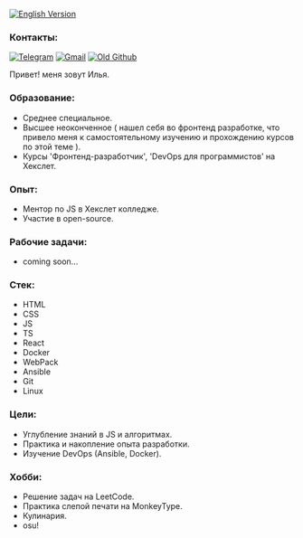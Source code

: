 [![English Version](https://img.shields.io/badge/English-README-red)](README.en.md)

### Контакты:

[![Telegram](https://img.shields.io/badge/Telegram-blue)](@ilyavitalevi4)
[![Gmail](https://img.shields.io/badge/ilyasilkin27@-gmail.com-yellow)](https://mail.google.com/mail/u/0/#inbox?compose=new)
[![Old Github](https://img.shields.io/badge/Old-Github-black)](https://github.com/peperopuripuri)

Привет! меня зовут Илья. 

### Образование:

- Среднее специальное.
- Высшее неоконченное ( нашел себя во фронтенд разработке, что привело меня к самостоятельному изучению и прохождению курсов по этой теме ).
- Курсы 'Фронтенд-разработчик', 'DevOps для программистов' на Хекслет.

### Опыт:

- Ментор по JS в Хекслет колледже.
- Участие в open-source.

### Рабочие задачи:

- coming soon...

### Стек:

- HTML
- CSS
- JS
- TS
- React
- Docker
- WebPack
- Ansible
- Git
- Linux

### Цели:

- Углубление знаний в JS и алгоритмах.
- Практика и накопление опыта разработки.
- Изучение DevOps (Ansible, Docker).

### Хобби:

- Решение задач на LeetCode.
- Практика слепой печати на MonkeyType.
- Кулинария.
- osu!
